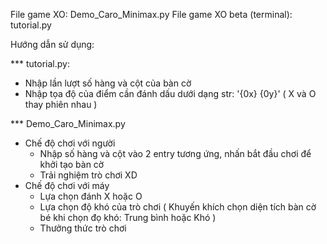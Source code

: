 File game XO: Demo_Caro_Minimax.py
File game XO beta (terminal): tutorial.py

Hướng dẫn sử dụng:

*** tutorial.py:
- Nhập lần lượt số hàng và cột của bàn cờ
- Nhập tọa độ của điểm cần đánh dấu dưới dạng str: '{0x} {0y}' ( X và O thay phiên nhau )

*** Demo_Caro_Minimax.py
* Chế độ chơi với người
  - Nhập số hàng và cột vào 2 entry tương ứng, nhấn bắt đầu chơi để khởi tạo bàn cờ
  - Trải nghiệm trò chơi XD
* Chế độ chơi với máy
  - Lựa chọn đánh X hoặc O
  - Lựa chọn độ khó của trò chơi ( Khuyến khích chọn diện tích bàn cờ bé khi chọn đọ khó: Trung bình hoặc Khó )
  - Thưởng thức trò chơi

